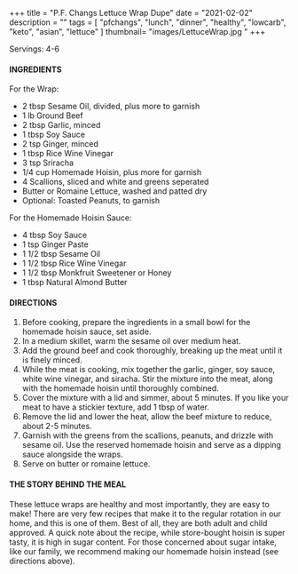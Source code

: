 +++
title = "P.F. Changs Lettuce Wrap Dupe"
date = "2021-02-02"
description = ""
tags = [
    "pfchangs",
    "lunch",
    "dinner",
    "healthy",
    "lowcarb",
    "keto", 
    "asian",
    "lettuce"
]
thumbnail= "images/LettuceWrap.jpg "
+++

Servings: 4-6 <!--more-->

#### INGREDIENTS 

For the Wrap: 

* 2 tbsp Sesame Oil, divided, plus more to garnish
* 1 lb Ground Beef 
* 2 tbsp Garlic, minced 
* 1 tbsp Soy Sauce 
* 2 tsp Ginger, minced 
* 1 tbsp Rice Wine Vinegar 
* 3 tsp Sriracha 
* 1/4 cup Homemade Hoisin, plus more for garnish
* 4 Scallions, sliced and white and greens seperated 
* Butter or Romaine Lettuce, washed and patted dry 
* Optional: Toasted Peanuts, to garnish 

For the Homemade Hoisin Sauce: 

* 4 tbsp Soy Sauce 
* 1 tsp Ginger Paste 
* 1 1/2 tbsp Sesame Oil 
* 1 1/2 tbsp Rice Wine Vinegar 
* 1 1/2  tbsp Monkfruit Sweetener or Honey 
* 1 tbsp Natural Almond Butter 

#### DIRECTIONS 

1. Before cooking, prepare the ingredients in a small bowl for the homemade hoisin sauce, set aside. 
2. In a medium skillet, warm the sesame oil over medium heat. 
3. Add the ground beef and cook thoroughly, breaking up the meat until it is finely minced. 
4. While the meat is cooking, mix together the garlic, ginger, soy sauce, white wine vinegar, and siracha. Stir the mixture into the meat, along with the homemade hoisin  until thoroughly combined. 
5. Cover the mixture with a lid and simmer, about 5 minutes. If you like your meat to have a stickier texture, add 1 tbsp of water. 
6. Remove the lid and lower the heat, allow the beef mixture to reduce, about 2-5 minutes. 
7. Garnish with the greens from the scallions, peanuts, and drizzle with sesame oil. Use the reserved homemade hoisin and serve as a dipping sauce alongside the wraps.  
8. Serve on butter or romaine lettuce. 

#### THE STORY BEHIND THE MEAL 

These lettuce wraps are healthy and most importantly, they are easy to make! There are very few recipes that make it to the regular rotation in our home, and this is one of them. Best of all, they are both adult and child approved. A quick note about the recipe, while store-bought hoisin is super tasty, it is high in sugar content. For those concerned about sugar intake, like our family, we recommend making our homemade hoisin instead (see directions above). 

